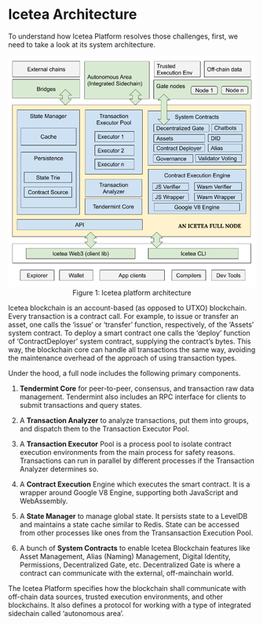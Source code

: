 # Icetea Architecture

To understand how Icetea Platform resolves those challenges, first, we need to take a look at its system architecture.

<img src='./architect.png'>


<center>Figure 1: Icetea platform architecture</center>


Icetea blockchain is an account-based (as opposed to UTXO) blockchain. Every transaction is a contract call. For example, to issue or transfer an asset, one calls the ‘issue’ or ‘transfer’ function, respectively, of the ‘Assets’ system contract. To deploy a smart contract one calls the ‘deploy’ function of ‘ContractDeployer’ system contract, supplying the contract’s bytes. This way, the blockchain core can handle all transactions the same way, avoiding the maintenance overhead of the approach of using transaction types.

Under the hood, a full node includes the following primary components.

1. <b>Tendermint Core</b>​ for peer-to-peer, consensus, and transaction raw data management. Tendermint also includes an RPC interface for clients to submit transactions and query states.

2. A <b>​Transaction Analyzer</b>​ to analyze transactions, put them into groups, and dispatch them to the Transaction Executor Pool.

3. A ​<b>Transaction Executor</b> Pool​ is a process pool to isolate contract execution environments from the main process for safety reasons. Transactions can run in parallel by different processes if the Transaction Analyzer determines so.

4. A ​<b>Contract Execution</b> Engine​ which executes the smart contract. It is a wrapper around Google V8 Engine, supporting both JavaScript and WebAssembly.

5. A <b>​State Manager</b>​ to manage global state. It persists state to a LevelDB and maintains a state cache similar to Redis. State can be accessed from other processes like ones from the Transansaction Execution Pool.

6. A bunch of <b>​System Contracts</b>​ to enable Icetea Blockchain features like Asset Management, Alias (Naming) Management, Digital Identity, Permissions, Decentralized Gate, etc. Decentralized Gate is where a contract can communicate with the external, off-mainchain world.

The Icetea Platform specifies how the blockchain shall communicate with off-chain data sources, trusted execution environments, and other blockchains. It also defines a protocol for working with a type of integrated sidechain called ‘autonomous area’.